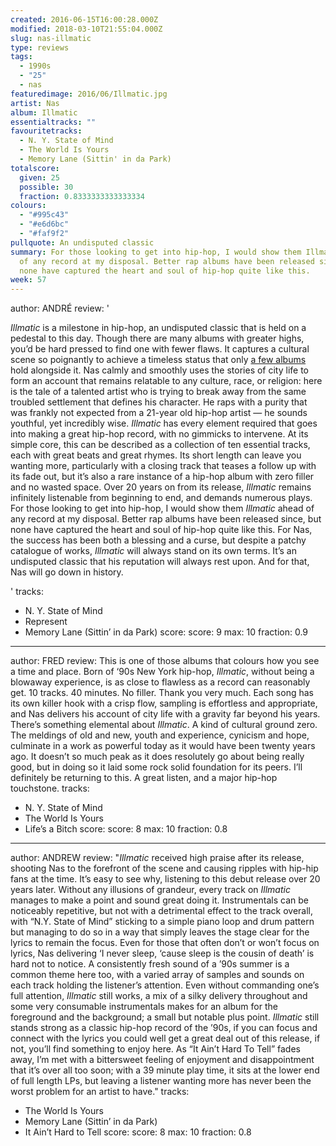 ```yaml
---
created: 2016-06-15T16:00:28.000Z
modified: 2018-03-10T21:55:04.000Z
slug: nas-illmatic
type: reviews
tags:
  - 1990s
  - "25"
  - nas
featuredimage: 2016/06/Illmatic.jpg
artist: Nas
album: Illmatic
essentialtracks: ""
favouritetracks:
  - N. Y. State of Mind
  - The World Is Yours
  - Memory Lane (Sittin' in da Park)
totalscore:
  given: 25
  possible: 30
  fraction: 0.8333333333333334
colours:
  - "#995c43"
  - "#e6d6bc"
  - "#faf9f2"
pullquote: An undisputed classic
summary: For those looking to get into hip-hop, I would show them Illmatic ahead
  of any record at my disposal. Better rap albums have been released since, but
  none have captured the heart and soul of hip-hop quite like this.
week: 57
---
```

author: ANDRÉ
review: '<div class="_d97"><p><em>Illmatic</em> is a milestone in hip-hop, an
  undisputed classic that is held on a pedestal to this day. Though there are
  many albums with greater highs, you’d be hard pressed to find one with fewer
  flaws. It captures a cultural scene so poignantly to achieve a timeless status
  that only <a href="https://audioxide.com/reviews/radiohead-ok-computer/"
  target="_blank" rel="noopener">a few albums</a> hold alongside it. Nas calmly
  and smoothly uses the stories of city life to form an account that remains
  relatable to any culture, race, or religion: here is the tale of a talented
  artist who is trying to break away from the same troubled settlement that
  defines his character. He raps with a purity that was frankly not expected
  from a 21-year old hip-hop artist — he sounds youthful, yet incredibly wise.
  <em>Illmatic</em> has every element required that goes into making a great
  hip-hop record, with no gimmicks to intervene. At its simple core, this can be
  described as a collection of ten essential tracks, each with great beats and
  great rhymes. Its short length can leave you wanting more, particularly with a
  closing track that teases a follow up with its fade out, but it’s also a rare
  instance of a hip-hop album with zero filler and no wasted space. Over 20
  years on from its release, <em>Illmatic</em> remains infinitely listenable
  from beginning to end, and demands numerous plays. For those looking to get
  into hip-hop, I would show them <em>Illmatic</em> ahead of any record at my
  disposal. Better rap albums have been released since, but none have captured
  the heart and soul of hip-hop quite like this. For Nas, the success has been
  both a blessing and a curse, but despite a patchy catalogue of works,
  <em>Illmatic</em> will always stand on its own terms. It’s an undisputed
  classic that his reputation will always rest upon. And for that, Nas will go
  down in history.</p></div>'
tracks:
  - N. Y. State of Mind
  - ­Represent
  - ­Memory Lane (Sittin’ in da Park)
score:
  score: 9
  max: 10
  fraction: 0.9
---
author: FRED
review: This is one of those albums that colours how you see a time and place.
  Born of ‘90s New York hip-hop, *Illmatic*, without being a blowaway
  experience, is as close to flawless as a record can reasonably get. 10 tracks.
  40 minutes. No filler. Thank you very much. Each song has its own killer hook
  with a crisp flow, sampling is effortless and appropriate, and Nas delivers
  his account of city life with a gravity far beyond his years. There’s
  something elemental about *Illmatic*. A kind of cultural ground zero. The
  meldings of old and new, youth and experience, cynicism and hope, culminate in
  a work as powerful today as it would have been twenty years ago. It doesn’t so
  much peak as it does resolutely go about being really good, but in doing so it
  laid some rock solid foundation for its peers. I’ll definitely be returning to
  this. A great listen, and a major hip-hop touchstone.
tracks:
  - N. Y. State of Mind
  - ­The World Is Yours
  - ­Life’s a Bitch
score:
  score: 8
  max: 10
  fraction: 0.8
---
author: ANDREW
review: "*Illmatic* received high praise after its release, shooting Nas to the
  forefront of the scene and causing ripples with hip-hip fans at the time. It’s
  easy to see why, listening to this debut release over 20 years later. Without
  any illusions of grandeur, every track on *Illmatic* manages to make a point
  and sound great doing it. Instrumentals can be noticeably repetitive, but not
  with a detrimental effect to the track overall, with “N.Y. State of Mind”
  sticking to a simple piano loop and drum pattern but managing to do so in a
  way that simply leaves the stage clear for the lyrics to remain the focus.
  Even for those that often don’t or won’t focus on lyrics, Nas delivering ‘I
  never sleep, ‘cause sleep is the cousin of death’ is hard not to notice. A
  consistently fresh sound of a ’90s summer is a common theme here too, with a
  varied array of samples and sounds on each track holding the listener’s
  attention. Even without commanding one’s full attention, *Illmatic* still
  works, a mix of a silky delivery throughout and some very consumable
  instrumentals makes for an album for the foreground and the background; a
  small but notable plus point. *Illmatic* still stands strong as a classic
  hip-hop record of the ’90s, if you can focus and connect with the lyrics you
  could well get a great deal out of this release, if not, you’ll find something
  to enjoy here. As “It Ain’t Hard To Tell” fades away, I’m met with a
  bittersweet feeling of enjoyment and disappointment that it’s over all too
  soon; with a 39 minute play time, it sits at the lower end of full length LPs,
  but leaving a listener wanting more has never been the worst problem for an
  artist to have."
tracks:
  - The World Is Yours
  - ­Memory Lane (Sittin’ in da Park)
  - ­It Ain’t Hard to Tell
score:
  score: 8
  max: 10
  fraction: 0.8
